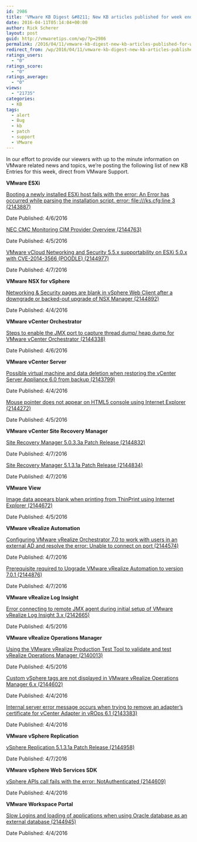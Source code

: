 ```yaml
---
id: 2986
title: 'VMware KB Digest &#8211; New KB articles published for week ending 4/9/16'
date: 2016-04-11T05:14:04+00:00
author: Rick Scherer
layout: post
guid: http://vmwaretips.com/wp/?p=2986
permalink: /2016/04/11/vmware-kb-digest-new-kb-articles-published-for-week-ending-4916/
redirect_from: /wp/2016/04/11/vmware-kb-digest-new-kb-articles-published-for-week-ending-4916/
ratings_users:
  - "0"
ratings_score:
  - "0"
ratings_average:
  - "0"
views:
  - "21735"
categories:
  - KB
tags:
  - alert
  - Bug
  - kb
  - patch
  - support
  - VMware
---
```

In our effort to provide our viewers with up to the minute information on VMware related news and topics, we&#8217;re posting the following list of new KB Entries for this week, direct from VMware Support.



**VMware ESXi**
  
[Booting a newly installed ESXi host fails with the error: An Error has occurred while parsing the installation script. error: file:///ks.cfg:line 3 (2143887)](http://vmw.re/1qiNf4J)
  
Date Published: 4/6/2016
  
[NEC CMC Monitoring CIM Provider Overview (2144763)](http://vmw.re/1VhXmE2)
  
Date Published: 4/5/2016
  
[VMware vCloud Networking and Security 5.5.x supportability on ESXi 5.0.x with CVE-2014-3566 (POODLE) (2144977)](http://vmw.re/1qiNgWh)
  
Date Published: 4/7/2016

**VMware NSX for vSphere**
  
[Networking & Security pages are blank in vSphere Web Client after a downgrade or backed-out upgrade of NSX Manager (2144892)](http://vmw.re/1VhXmE6)
  
Date Published: 4/4/2016

**VMware vCenter Orchestrator**
  
[Steps to enable the JMX port to capture thread dump/ heap dump for VMware vCenter Orchestrator (2144338)](http://vmw.re/1qiNf4L)
  
Date Published: 4/6/2016

**VMware vCenter Server**
  
[Possible virtual machine and data deletion when restoring the vCenter Server Appliance 6.0 from backup (2143799)](http://vmw.re/1VhXkMv)
  
Date Published: 4/4/2016
  
[Mouse pointer does not appear on HTML5 console using Internet Explorer (2144272)](http://vmw.re/1qiNgWl)
  
Date Published: 4/5/2016

**VMware vCenter Site Recovery Manager**
  
[Site Recovery Manager 5.0.3.3a Patch Release (2144832)](http://vmw.re/1VhXmUl)
  
Date Published: 4/7/2016
  
[Site Recovery Manager 5.1.3.1a Patch Release (2144834)](http://vmw.re/1qiNf4S)
  
Date Published: 4/7/2016

**VMware View**
  
[Image data appears blank when printing from ThinPrint using Internet Explorer (2144672)](http://vmw.re/1VhXmUr)
  
Date Published: 4/5/2016

**VMware vRealize Automation**
  
[Configuring VMware vRealize Orchestrator 7.0 to work with users in an external AD and resolve the error: Unable to connect on port (2144574)](http://vmw.re/1qiNgWr)
  
Date Published: 4/7/2016
  
[Prerequisite required to Upgrade VMware vRealize Automation to version 7.0.1 (2144876)](http://vmw.re/1VhXnHY)
  
Date Published: 4/7/2016

**VMware vRealize Log Insight**
  
[Error connecting to remote JMX agent during initial setup of VMware vRealize Log Insight 3.x (2142665)](http://vmw.re/1qiNfla)
  
Date Published: 4/5/2016

**VMware vRealize Operations Manager**
  
[Using the VMware vRealize Production Test Tool to validate and test vRealize Operations Manager (2140013)](http://vmw.re/1VhXnI2)
  
Date Published: 4/5/2016
  
[Custom vSphere tags are not displayed in VMware vRealize Operations Manager 6.x (2144602)](http://vmw.re/1qiNgWt)
  
Date Published: 4/4/2016
  
[Internal server error message occurs when trying to remove an adapter’s certificate for vCenter Adapter in vROps 6.1 (2143383)](http://vmw.re/1VhXnI6)
  
Date Published: 4/4/2016

**VMware vSphere Replication**
  
[vSphere Replication 5.1.3.1a Patch Release (2144958)](http://vmw.re/1qiNfle)
  
Date Published: 4/7/2016

**VMware vSphere Web Services SDK**
  
[vSphere APIs call fails with the error: NotAuthenticated (2144609)](http://vmw.re/1VhXnI8)
  
Date Published: 4/4/2016

**VMware Workspace Portal**
  
[Slow Logins and loading of applications when using Oracle database as an external database (2144945)](http://vmw.re/1qiNflg)
  
Date Published: 4/4/2016